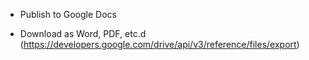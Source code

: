 


- Publish to Google Docs

- Download as Word, PDF, etc.d
  (https://developers.google.com/drive/api/v3/reference/files/export)
  
















